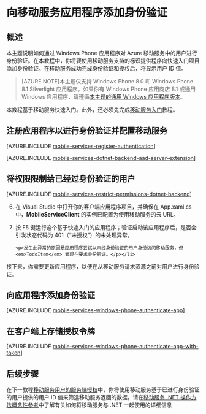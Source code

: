 <properties 
	pageTitle="身份验证入门 (Windows Phone) | 移动开发人员中心" 
	description="了解如何使用移动服务通过提供各种标识提供程序（包括 Google、Facebook、Twitter 和 Microsoft）对 Windows Phone 应用程序的用户进行身份验证。" 
	services="mobile-services" 
	documentationCenter="windows" 
	authors="ggailey777" 
	manager="dwrede" 
	editor=""/>

<tags 
	ms.service="mobile-services" 
	ms.date="04/29/2015" 
	wacn.date="06/26/2015"/>

# 向移动服务应用程序添加身份验证



## 概述

本主题说明如何通过 Windows Phone 应用程序对 Azure 移动服务中的用户进行身份验证。在本教程中，你将要使用移动服务支持的标识提供程序向快速入门项目添加身份验证。在移动服务成功完成身份验证和授权后，将显示用户 ID 值。

>[AZURE.NOTE]本主题仅支持 Windows Phone 8.0 和 Windows Phone 8.1 Silverlight 应用程序。如果你有 Windows Phone 应用商店 8.1 或通用 Windows 应用程序，请遵循[本主题的通用 Windows 应用程序版本](mobile-services-dotnet-backend-windows-universal-dotnet-get-started-users)。

本教程基于移动服务快速入门。此外，还必须先完成[移动服务入门]教程。

## 注册应用程序以进行身份验证并配置移动服务

[AZURE.INCLUDE [mobile-services-register-authentication](../includes/mobile-services-register-authentication.md)]

[AZURE.INCLUDE [mobile-services-dotnet-backend-aad-server-extension](../includes/mobile-services-dotnet-backend-aad-server-extension.md)]

##  将权限限制给已经过身份验证的用户

[AZURE.INCLUDE [mobile-services-restrict-permissions-dotnet-backend](../includes/mobile-services-restrict-permissions-dotnet-backend.md)]

<ol start="6">
<li>在 Visual Studio 中打开你的客户端应用程序项目，并确保在 App.xaml.cs 中，<strong>MobileServiceClient</strong> 的实例已配置为使用移动服务的云 URL。</li> 
<li><p>按 F5 键运行这个基于快速入门的应用程序；验证启动该应用程序后，是否会引发状态代码为 401（“未授权”）的未处理异常。</p>
   
   	<p>发生此异常的原因是应用程序尝试以未经身份验证的用户身份访问移动服务，但 <em>TodoItem</em> 表现在要求身份验证。</p></li>
</ol>

接下来，你需要更新应用程序，以便在从移动服务请求资源之前对用户进行身份验证。

## 向应用程序添加身份验证

[AZURE.INCLUDE [mobile-services-windows-phone-authenticate-app](../includes/mobile-services-windows-phone-authenticate-app.md)]

## 在客户端上存储授权令牌

[AZURE.INCLUDE [mobile-services-windows-phone-authenticate-app-with-token](../includes/mobile-services-windows-phone-authenticate-app-with-token.md)]

##  后续步骤

在下一教程[移动服务用户的服务端授权][Authorize users with scripts]中，你将使用移动服务基于已进行身份验证的用户提供的用户 ID 值来筛选移动服务返回的数据。请在[移动服务 .NET 操作方法概念性参考]中了解有关如何将移动服务与 .NET 一起使用的详细信息

<!-- Anchors. -->


<!-- URLs. -->

[Submit an app page]: http://go.microsoft.com/fwlink/p/?LinkID=266582
[My Applications]: http://go.microsoft.com/fwlink/p/?LinkId=262039
[Live SDK for Windows]: http://go.microsoft.com/fwlink/p/?LinkId=262253
[Single sign-on for Windows Phone apps by using Live Connect]: mobile-services-windows-phone-single-sign-on
[移动服务入门]: mobile-services-dotnet-backend-windows-phone-get-started
[Get started with data]: mobile-services-dotnet-backend-windows-phone-get-started-data
[Get started with authentication]: mobile-services-dotnet-backend-windows-phone-get-started-users
[Get started with push notifications]: mobile-services-dotnet-backend-windows-phone-get-started-push
[Authorize users with scripts]: mobile-services-dotnet-backend-windows-phone-authorize-users-in-scripts
[JavaScript and HTML]: mobile-services-dotnet-backend-windows-store-javascript-get-started-users

[Azure Management Portal]: https://manage.windowsazure.cn/
[移动服务 .NET 操作方法概念性参考]: mobile-services-windows-dotnet-how-to-use-client-library
[Register your Windows Store app package for Microsoft authentication]: mobile-services-how-to-register-store-app-package-microsoft-authentication

<!---HONumber=61-->
